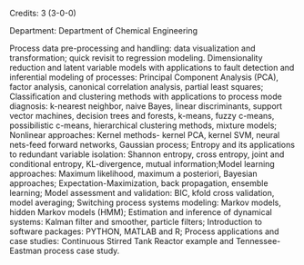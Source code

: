 Credits: 3 (3-0-0)

Department: Department of Chemical Engineering

Process data pre-processing and handling: data visualization and transformation; quick revisit to regression modeling. Dimensionality reduction and latent variable models with applications to fault detection and inferential modeling of processes: Principal Component Analysis (PCA), factor analysis, canonical correlation analysis, partial least squares; Classification and clustering methods with applications to process mode diagnosis: k-nearest neighbor, naive Bayes, linear discriminants, support vector machines, decision trees and forests, k-means, fuzzy c-means, possibilistic c-means, hierarchical clustering methods, mixture models; Nonlinear approaches: Kernel methods- kernel PCA, kernel SVM, neural nets-feed forward networks, Gaussian process; Entropy and its applications to redundant variable isolation: Shannon entropy, cross entropy, joint and conditional entropy, KL-divergence, mutual information;Model learning approaches: Maximum likelihood, maximum a posteriori, Bayesian approaches; Expectation-Maximization, back propagation, ensemble learning; Model assessment and validation: BIC, kfold cross validation, model averaging; Switching process systems modeling: Markov models, hidden Markov models (HMM); Estimation and inference of dynamical systems: Kalman filter and smoother, particle filters; Introduction to software packages: PYTHON, MATLAB and R; Process applications and case studies: Continuous Stirred Tank Reactor example and Tennessee-Eastman process case study.